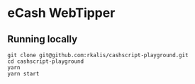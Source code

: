 # eCash WebTipper


## Running locally
```
git clone git@github.com:rkalis/cashscript-playground.git
cd cashscript-playground
yarn
yarn start
```
